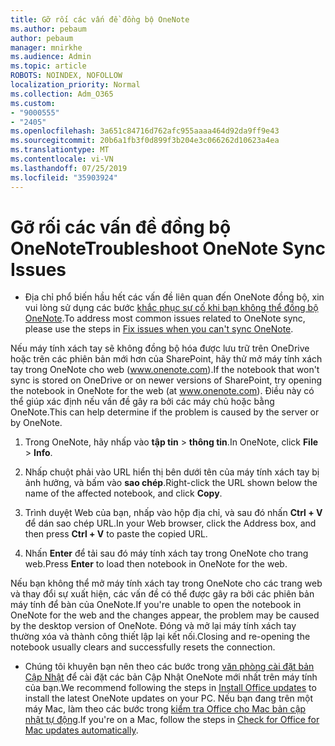 ```yaml
---
title: Gỡ rối các vấn đề đồng bộ OneNote
ms.author: pebaum
author: pebaum
manager: mnirkhe
ms.audience: Admin
ms.topic: article
ROBOTS: NOINDEX, NOFOLLOW
localization_priority: Normal
ms.collection: Adm_O365
ms.custom:
- "9000555"
- "2405"
ms.openlocfilehash: 3a651c84716d762afc955aaaa464d92da9ff9e43
ms.sourcegitcommit: 20b6a1fb3f0d899f3b204e3c066262d10623a4ea
ms.translationtype: MT
ms.contentlocale: vi-VN
ms.lasthandoff: 07/25/2019
ms.locfileid: "35903924"
---
```

# <a name="troubleshoot-onenote-sync-issues"></a><span data-ttu-id="70f62-102">Gỡ rối các vấn đề đồng bộ OneNote</span><span class="sxs-lookup"><span data-stu-id="70f62-102">Troubleshoot OneNote Sync Issues</span></span>

* <span data-ttu-id="70f62-103">Địa chỉ phổ biến hầu hết các vấn đề liên quan đến OneNote đồng bộ, xin vui lòng sử dụng các bước [khắc phục sự cố khi bạn không thể đồng bộ OneNote](https://support.office.com/article/Fix-issues-when-you-can-t-sync-OneNote-299495ef-66d1-448f-90c1-b785a6968d45).</span><span class="sxs-lookup"><span data-stu-id="70f62-103">To address most common issues related to OneNote sync, please use the steps in [Fix issues when you can't sync OneNote](https://support.office.com/article/Fix-issues-when-you-can-t-sync-OneNote-299495ef-66d1-448f-90c1-b785a6968d45).</span></span>

<span data-ttu-id="70f62-104">Nếu máy tính xách tay sẽ không đồng bộ hóa được lưu trữ trên OneDrive hoặc trên các phiên bản mới hơn của SharePoint, hãy thử mở máy tính xách tay trong OneNote cho web (www.onenote.com).</span><span class="sxs-lookup"><span data-stu-id="70f62-104">If the notebook that won't sync is stored on OneDrive or on newer versions of SharePoint, try opening the notebook in OneNote for the web (at www.onenote.com).</span></span> <span data-ttu-id="70f62-105">Điều này có thể giúp xác định nếu vấn đề gây ra bởi các máy chủ hoặc bằng OneNote.</span><span class="sxs-lookup"><span data-stu-id="70f62-105">This can help determine if the problem is caused by the server or by OneNote.</span></span>

1. <span data-ttu-id="70f62-106">Trong OneNote, hãy nhấp vào **tập tin** > **thông tin**.</span><span class="sxs-lookup"><span data-stu-id="70f62-106">In OneNote, click **File** > **Info**.</span></span>

2. <span data-ttu-id="70f62-107">Nhấp chuột phải vào URL hiển thị bên dưới tên của máy tính xách tay bị ảnh hưởng, và bấm vào **sao chép**.</span><span class="sxs-lookup"><span data-stu-id="70f62-107">Right-click the URL shown below the name of the affected notebook, and click **Copy**.</span></span>

3. <span data-ttu-id="70f62-108">Trình duyệt Web của bạn, nhấp vào hộp địa chỉ, và sau đó nhấn **Ctrl + V** để dán sao chép URL.</span><span class="sxs-lookup"><span data-stu-id="70f62-108">In your Web browser, click the Address box, and then press **Ctrl + V** to paste the copied URL.</span></span>

4. <span data-ttu-id="70f62-109">Nhấn **Enter** để tải sau đó máy tính xách tay trong OneNote cho trang web.</span><span class="sxs-lookup"><span data-stu-id="70f62-109">Press **Enter** to load then notebook in OneNote for the web.</span></span>

<span data-ttu-id="70f62-110">Nếu bạn không thể mở máy tính xách tay trong OneNote cho các trang web và thay đổi sự xuất hiện, các vấn đề có thể được gây ra bởi các phiên bản máy tính để bàn của OneNote.</span><span class="sxs-lookup"><span data-stu-id="70f62-110">If you're unable to open the notebook in OneNote for the web and the changes appear, the problem may be caused by the desktop version of OneNote.</span></span> <span data-ttu-id="70f62-111">Đóng và mở lại máy tính xách tay thường xóa và thành công thiết lập lại kết nối.</span><span class="sxs-lookup"><span data-stu-id="70f62-111">Closing and re-opening the notebook usually clears and successfully resets the connection.</span></span>

* <span data-ttu-id="70f62-112">Chúng tôi khuyên bạn nên theo các bước trong [văn phòng cài đặt bản Cập Nhật](https://support.office.com/article/Install-Office-updates-2ab296f3-7f03-43a2-8e50-46de917611c5) để cài đặt các bản Cập Nhật OneNote mới nhất trên máy tính của bạn.</span><span class="sxs-lookup"><span data-stu-id="70f62-112">We recommend following the steps in [Install Office updates](https://support.office.com/article/Install-Office-updates-2ab296f3-7f03-43a2-8e50-46de917611c5) to install the latest OneNote updates on your PC.</span></span> <span data-ttu-id="70f62-113">Nếu bạn đang trên một máy Mac, làm theo các bước trong [kiểm tra Office cho Mac bản cập nhật tự động](https://support.office.com/article/update-office-for-mac-automatically-bfd1e497-c24d-4754-92ab-910a4074d7c1).</span><span class="sxs-lookup"><span data-stu-id="70f62-113">If you're on a Mac, follow the steps in [Check for Office for Mac updates automatically](https://support.office.com/article/update-office-for-mac-automatically-bfd1e497-c24d-4754-92ab-910a4074d7c1).</span></span>